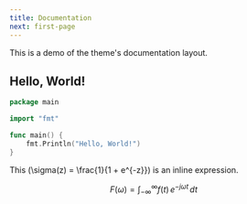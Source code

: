 ```yaml
---
title: Documentation
next: first-page
---
```


This is a demo of the theme's documentation layout.

## Hello, World!

```go {filename="main.go"}
package main

import "fmt"

func main() {
    fmt.Println("Hello, World!")
}
```

This \(\sigma(z) = \frac{1}{1 + e^{-z}}\) is an inline expression.

$$F(\omega) = \int_{-\infty}^{\infty} f(t)\, e^{-j \omega t} \, dt$$


